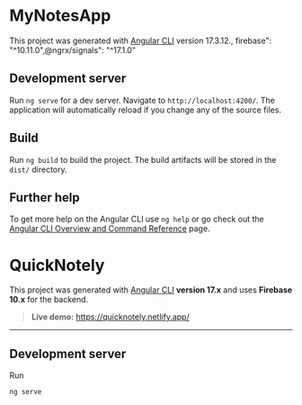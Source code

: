 # MyNotesApp

This project was generated with [Angular CLI](https://github.com/angular/angular-cli) version 17.3.12., firebase": "^10.11.0",@ngrx/signals": "^17.1.0"

## Development server

Run `ng serve` for a dev server. Navigate to `http://localhost:4200/`. The application will automatically reload if you change any of the source files.


## Build

Run `ng build` to build the project. The build artifacts will be stored in the `dist/` directory.


## Further help

To get more help on the Angular CLI use `ng help` or go check out the [Angular CLI Overview and Command Reference](https://angular.io/cli) page.

# QuickNotely

This project was generated with [Angular CLI](https://github.com/angular/angular-cli) **version 17.x** and uses **Firebase 10.x** for the backend.

> **Live demo:** https://quicknotely.netlify.app/

---

## Development server

Run

```bash
ng serve

